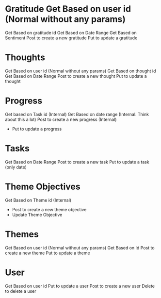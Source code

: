 # Gratitude Get Based on user id (Normal without any params)

Get Based on gratitude id
Get Based on Date Range
Get Based on Sentiment
Post to create a new gratitude
Put to update a gratitude

# Thoughts

Get Based on user id (Normal without any params)
Get Based on thought id
Get Based on Date Range
Post to create a new thought
Put to update a thought

# Progress

Get based on Task id (Internal)
Get Based on date range (Internal. Think about this a lot)
Post to create a new progress (Internal)

- Put to update a progress

# Tasks

Get Based on Date Range
Post to create a new task
Put to update a task (only date)

# Theme Objectives

Get Based on Theme id (Internal)

- Post to create a new theme objective
- Update Theme Objective

# Themes

Get Based on user id (Normal without any params)
Get Based on Id
Post to create a new theme
Put to update a theme

# User

Get Based on user id
Put to update a user
Post to create a new user
Delete to delete a user
